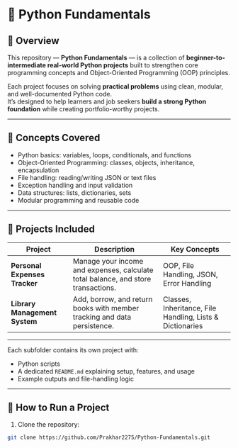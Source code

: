 # 🐍 Python Fundamentals


## 📘 Overview
This repository — **Python Fundamentals** — is a collection of **beginner-to-intermediate real-world Python projects** built to strengthen core programming concepts and Object-Oriented Programming (OOP) principles.

Each project focuses on solving **practical problems** using clean, modular, and well-documented Python code.  
It’s designed to help learners and job seekers **build a strong Python foundation** while creating portfolio-worthy projects.

---

## 🧠 Concepts Covered
- Python basics: variables, loops, conditionals, and functions  
- Object-Oriented Programming: classes, objects, inheritance, encapsulation  
- File handling: reading/writing JSON or text files  
- Exception handling and input validation  
- Data structures: lists, dictionaries, sets  
- Modular programming and reusable code  

---

## 💼 Projects Included

| Project | Description | Key Concepts |
|----------|--------------|---------------|
| **Personal Expenses Tracker** | Manage your income and expenses, calculate total balance, and store transactions. | OOP, File Handling, JSON, Error Handling |
| **Library Management System** | Add, borrow, and return books with member tracking and data persistence. | Classes, Inheritance, File Handling, Lists & Dictionaries |

---


Each subfolder contains its own project with:
- Python scripts
- A dedicated `README.md` explaining setup, features, and usage
- Example outputs and file-handling logic

---

## 🚀 How to Run a Project
1. Clone the repository:
```bash
git clone https://github.com/Prakhar2275/Python-Fundamentals.git

